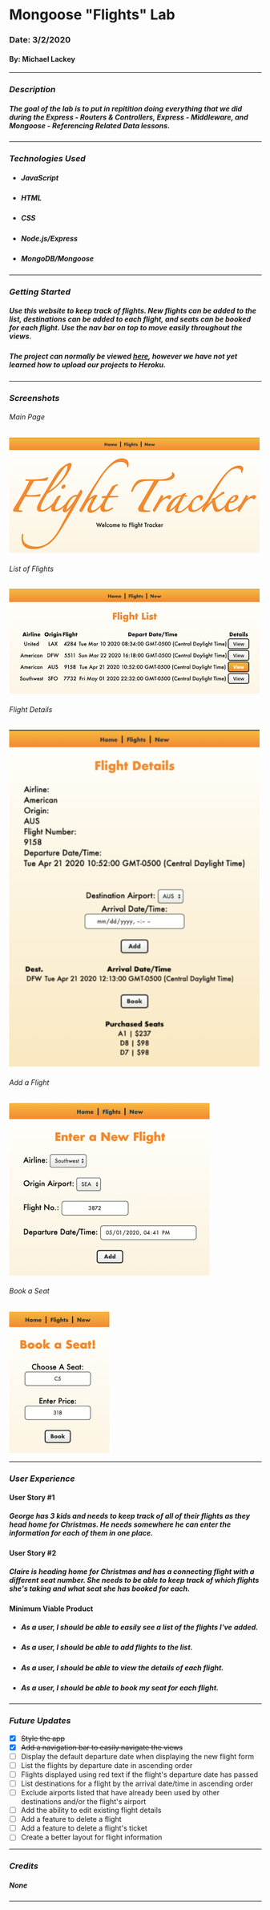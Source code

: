 # **Mongoose "Flights" Lab**

### Date: 3/2/2020

#### By: Michael Lackey
***

### ***Description***

##### The goal of the lab is to put in repitition doing everything that we did during the *Express - Routers & Controllers*, *Express - Middleware*, and *Mongoose - Referencing Related Data* lessons.
***

### ***Technologies Used***

* ##### JavaScript
* ##### HTML
* ##### CSS
* ##### Node.js/Express
* ##### MongoDB/Mongoose
***

### ***Getting Started***

##### Use this website to keep track of flights. New flights can be added to the list, destinations can be added to each flight, and seats can be booked for each flight. Use the nav bar on top to move easily throughout the views.
##### The project can normally be viewed [here](https://mlackey9601.github.io/mongoose-flights/), however we have not yet learned how to upload our projects to Heroku.
***

### ***Screenshots***

###### Main Page
![Main Page](public/images/screenshots/index.png)
###### List of Flights
![List of Flights](public/images/screenshots/flights.png)
###### Flight Details
![Flight Details](public/images/screenshots/details.png)
###### Add a Flight
![Add a Flight](public/images/screenshots/new.png)
###### Book a Seat
![Book a Seat](public/images/screenshots/book.png)
***

### ***User Experience***

#### User Story #1
##### George has 3 kids and needs to keep track of all of their flights as they head home for Christmas. He needs somewhere he can enter the information for each of them in one place.
#### User Story #2
##### Claire is heading home for Christmas and has a connecting flight with a different seat number.  She needs to be able to keep track of which flights she's taking and what seat she has booked for each.
#### Minimum Viable Product
* ##### As a user, I should be able to easily see a list of the flights I've added.
* ##### As a user, I should be able to add flights to the list.
* ##### As a user, I should be able to view the details of each flight.
* ##### As a user, I should be able to book my seat for each flight.
***

### ***Future Updates***

- [x] ~~Style the app~~
- [x] ~~Add a navigation bar to easily navigate the views~~
- [ ] Display the default departure date when displaying the new flight form
- [ ] List the flights by departure date in ascending order
- [ ] Flights displayed using red text if the flight's departure date has passed
- [ ] List destinations for a flight by the arrival date/time in ascending order
- [ ] Exclude airports listed that have already been used by other destinations and/or the flight's airport
- [ ] Add the ability to edit existing flight details
- [ ] Add a feature to delete a flight
- [ ] Add a feature to delete a flight's ticket
- [ ] Create a better layout for flight information  
***

### ***Credits***
  
##### None
***